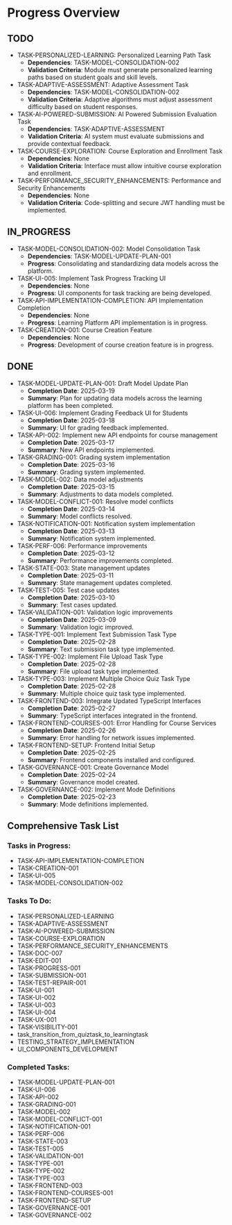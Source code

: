 # Progress Overview

## TODO
- TASK-PERSONALIZED-LEARNING: Personalized Learning Path Task
  - **Dependencies**: TASK-MODEL-CONSOLIDATION-002
  - **Validation Criteria**: Module must generate personalized learning paths based on student goals and skill levels.
- TASK-ADAPTIVE-ASSESSMENT: Adaptive Assessment Task
  - **Dependencies**: TASK-MODEL-CONSOLIDATION-002
  - **Validation Criteria**: Adaptive algorithms must adjust assessment difficulty based on student responses.
- TASK-AI-POWERED-SUBMISSION: AI Powered Submission Evaluation Task
  - **Dependencies**: TASK-ADAPTIVE-ASSESSMENT
  - **Validation Criteria**: AI system must evaluate submissions and provide contextual feedback.
- TASK-COURSE-EXPLORATION: Course Exploration and Enrollment Task
  - **Dependencies**: None
  - **Validation Criteria**: Interface must allow intuitive course exploration and enrollment.
- TASK-PERFORMANCE_SECURITY_ENHANCEMENTS: Performance and Security Enhancements
  - **Dependencies**: None
  - **Validation Criteria**: Code-splitting and secure JWT handling must be implemented.

## IN_PROGRESS
- TASK-MODEL-CONSOLIDATION-002: Model Consolidation Task
  - **Dependencies**: TASK-MODEL-UPDATE-PLAN-001
  - **Progress**: Consolidating and standardizing data models across the platform.
- TASK-UI-005: Implement Task Progress Tracking UI
  - **Dependencies**: None
  - **Progress**: UI components for task tracking are being developed.
- TASK-API-IMPLEMENTATION-COMPLETION: API Implementation Completion
  - **Dependencies**: None
  - **Progress**: Learning Platform API implementation is in progress.
- TASK-CREATION-001: Course Creation Feature
  - **Dependencies**: None
  - **Progress**: Development of course creation feature is in progress.

## DONE
- TASK-MODEL-UPDATE-PLAN-001: Draft Model Update Plan
  - **Completion Date**: 2025-03-19
  - **Summary**: Plan for updating data models across the learning platform has been completed.
- TASK-UI-006: Implement Grading Feedback UI for Students
  - **Completion Date**: 2025-03-18
  - **Summary**: UI for grading feedback implemented.
- TASK-API-002: Implement new API endpoints for course management
  - **Completion Date**: 2025-03-17
  - **Summary**: New API endpoints implemented.
- TASK-GRADING-001: Grading system implementation
  - **Completion Date**: 2025-03-16
  - **Summary**: Grading system implemented.
- TASK-MODEL-002: Data model adjustments
  - **Completion Date**: 2025-03-15
  - **Summary**: Adjustments to data models completed.
- TASK-MODEL-CONFLICT-001: Resolve model conflicts
  - **Completion Date**: 2025-03-14
  - **Summary**: Model conflicts resolved.
- TASK-NOTIFICATION-001: Notification system implementation
  - **Completion Date**: 2025-03-13
  - **Summary**: Notification system implemented.
- TASK-PERF-006: Performance improvements
  - **Completion Date**: 2025-03-12
  - **Summary**: Performance improvements completed.
- TASK-STATE-003: State management updates
  - **Completion Date**: 2025-03-11
  - **Summary**: State management updates completed.
- TASK-TEST-005: Test case updates
  - **Completion Date**: 2025-03-10
  - **Summary**: Test cases updated.
- TASK-VALIDATION-001: Validation logic improvements
  - **Completion Date**: 2025-03-09
  - **Summary**: Validation logic improved.
- TASK-TYPE-001: Implement Text Submission Task Type
  - **Completion Date**: 2025-02-28
  - **Summary**: Text submission task type implemented.
- TASK-TYPE-002: Implement File Upload Task Type
  - **Completion Date**: 2025-02-28
  - **Summary**: File upload task type implemented.
- TASK-TYPE-003: Implement Multiple Choice Quiz Task Type
  - **Completion Date**: 2025-02-28
  - **Summary**: Multiple choice quiz task type implemented.
- TASK-FRONTEND-003: Integrate Updated TypeScript Interfaces
  - **Completion Date**: 2025-02-27
  - **Summary**: TypeScript interfaces integrated in the frontend.
- TASK-FRONTEND-COURSES-001: Error Handling for Course Services
  - **Completion Date**: 2025-02-26
  - **Summary**: Error handling for network issues implemented.
- TASK-FRONTEND-SETUP: Frontend Initial Setup
  - **Completion Date**: 2025-02-25
  - **Summary**: Frontend components installed and configured.
- TASK-GOVERNANCE-001: Create Governance Model
  - **Completion Date**: 2025-02-24
  - **Summary**: Governance model created.
- TASK-GOVERNANCE-002: Implement Mode Definitions
  - **Completion Date**: 2025-02-23
  - **Summary**: Mode definitions implemented.

## Comprehensive Task List
### Tasks in Progress:
- TASK-API-IMPLEMENTATION-COMPLETION
- TASK-CREATION-001
- TASK-UI-005
- TASK-MODEL-CONSOLIDATION-002

### Tasks To Do:
- TASK-PERSONALIZED-LEARNING
- TASK-ADAPTIVE-ASSESSMENT
- TASK-AI-POWERED-SUBMISSION
- TASK-COURSE-EXPLORATION
- TASK-PERFORMANCE_SECURITY_ENHANCEMENTS
- TASK-DOC-007
- TASK-EDIT-001
- TASK-PROGRESS-001
- TASK-SUBMISSION-001
- TASK-TEST-REPAIR-001
- TASK-UI-001
- TASK-UI-002
- TASK-UI-003
- TASK-UI-004
- TASK-UX-001
- TASK-VISIBILITY-001
- task_transition_from_quiztask_to_learningtask
- TESTING_STRATEGY_IMPLEMENTATION
- UI_COMPONENTS_DEVELOPMENT

### Completed Tasks:
- TASK-MODEL-UPDATE-PLAN-001
- TASK-UI-006
- TASK-API-002
- TASK-GRADING-001
- TASK-MODEL-002
- TASK-MODEL-CONFLICT-001
- TASK-NOTIFICATION-001
- TASK-PERF-006
- TASK-STATE-003
- TASK-TEST-005
- TASK-VALIDATION-001
- TASK-TYPE-001
- TASK-TYPE-002
- TASK-TYPE-003
- TASK-FRONTEND-003
- TASK-FRONTEND-COURSES-001
- TASK-FRONTEND-SETUP
- TASK-GOVERNANCE-001
- TASK-GOVERNANCE-002

